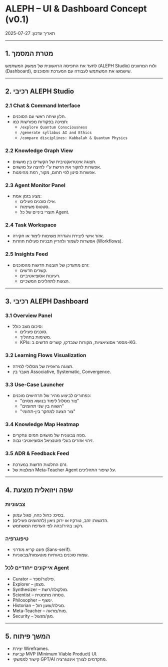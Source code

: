 # ALEPH – UI & Dashboard Concept (v0.1)
תאריך עדכון: 2025-07-27

---

## 1. מטרת המסמך
לתעד את התפיסה הראשונית של ממשק המשתמש (ALEPH Studio) ולוח המחוונים (Dashboard), שישמשו את המשתמש לעבודה עם המערכת והסוכנים.

---

## 2. רכיבי ALEPH Studio

### 2.1 Chat & Command Interface
- חלון שיחה ראשי עם הסוכנים.
- תמיכה בפקודות מפורשות כמו:
  - `/explore Quantum Consciousness`
  - `/generate syllabus AI and Ethics`
  - `/compare disciplines: Kabbalah & Quantum Physics`

### 2.2 Knowledge Graph View
- תצוגה אינטראקטיבית של הקשרים בין מושגים.
- אפשרות לחקור את הרשת ע"י לחיצה על מושגים.
- אפשרות סינון לפי תחום, מקור, רמת מהימנות.

### 2.3 Agent Monitor Panel
- מציג בזמן אמת:
  - אילו סוכנים פעילים.
  - סטטוס משימות.
  - תוצרי ביניים של כל Agent.

### 2.4 Task Workspace
- אזור אישי ליצירת והגדרת משימות לימוד או חקירה.
- אפשרות לשמור ולהריץ תבניות פעילות חוזרות (Workflows).

### 2.5 Insights Feed
- זרם מתעדכן של תובנות חדשות מהסוכנים:
  - קשרים חדשים.
  - רעיונות אסוציאטיביים.
  - הצעות לתהליכים המשכיים.

---

## 3. רכיבי ALEPH Dashboard

### 3.1 Overview Panel
- סיכום מצב כולל:
  - סוכנים פעילים.
  - משימות בתהליך.
  - KPIs: מספר אסוציאציות, מקורות שנבדקו, קשרים חדשים ב-KG.

### 3.2 Learning Flows Visualization
- תצוגה גראפית של מסלולי למידה.
- מעבר בין Associative, Systematic, Convergence.

### 3.3 Use-Case Launcher
- כפתורים לביצוע מהיר של תרחישים מוכנים:
  - "צור מסלול לימוד בנושא מסוים"
  - "השווה בין שני תחומים"
  - "צור הצעה למחקר בין-תחומי"

### 3.4 Knowledge Map Heatmap
- מפה צבעונית של מושגים חמים ונחקרים.
- זיהוי אזורים בעלי פוטנציאל אסוציאטיבי גבוה.

### 3.5 ADR & Feedback Feed
- זרם החלטות חדשות במערכת.
- המלצות של Meta-Teacher Agent על שיפור התהליכים.

---

## 4. שפה ויזואלית מוצעת

### צבעוניות
- בסיס: כחול כהה, סגול עמוק.
- הדגשות: זהב, טורקיז או ירוק ניאון (לתחומים פעילים).
- רקע: בהיר/כהה לפי העדפת המשתמש.

### טיפוגרפיה
- פונט קריא מודרני (Sans-serif).
- שמות סוכנים באותיות מוטעמות/צבעוניות.

### אייקונים ייחודיים לכל Agent
- Curator – פילטר/ספר.
- Explorer – מצפן.
- Synthesizer – מולקולה/רשת.
- Scientist – נוסחה מתמטית.
- Philosopher – ינשוף.
- Historian – מגילה/שעון חול.
- Meta-Teacher – מוח/מראה.
- Security – מגן/מנעול.

---

## 5. המשך פיתוח
- יצירת Wireframes.
- קביעת MVP (Minimum Viable Product) UI.
- קישור לממשקי GPT/AI מתקדמים לצורך אינטגרציה.

